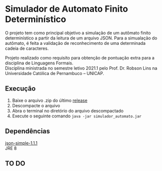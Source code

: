 # Simulador de Automato Finito Determinístico

O projeto tem como principal objetivo a simulação de um autômato finito determinístico a partir da leitura de um arquivo JSON. Para a simualação do autômato, é feita a validação de reconhecimento de uma determinada cadeia de caracteres.

Projeto realizado como requisito para obtenção de pontuação extra para a disciplina de Linguagens Formais.\
Disciplina ministrada no semestre letivo 2021.1 pelo Prof. Dr. Robson Lins na Universidade Católica de Pernambuco – UNICAP.


Execução
--------
1. Baixe o arquivo .zip do último [release](https://github.com/luisfelipe3d/projeto-formais/releases/download/v0.1.5-alpha/simulador_automato_v0.1.5-alpha.zip)
2. Descompacte o arquivo
3. Abra o terminal no diretório do arquivo descompactado
4. Execute o seguinte comando `java -jar simulador_automato.jar`

Dependências
----------
[json-simple-1.1.1](https://code.google.com/archive/p/json-simple/)\
JRE 8



TO DO
-----
